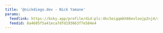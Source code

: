 ```yaml
---
title: '@nickdiego.dev - Nick Yamane'
params:
  feedlink: https://bsky.app/profile/did:plc:4kc5eigqmkh66evloojp2nj4/rss
  feedid: 8a4685f5a41eca7dfd193663f7e584e4
---
```

